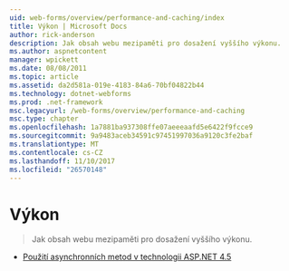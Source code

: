 ```yaml
---
uid: web-forms/overview/performance-and-caching/index
title: Výkon | Microsoft Docs
author: rick-anderson
description: Jak obsah webu mezipaměti pro dosažení vyššího výkonu.
ms.author: aspnetcontent
manager: wpickett
ms.date: 08/08/2011
ms.topic: article
ms.assetid: da2d581a-019e-4183-84a6-70bf04822b44
ms.technology: dotnet-webforms
ms.prod: .net-framework
msc.legacyurl: /web-forms/overview/performance-and-caching
msc.type: chapter
ms.openlocfilehash: 1a7881ba937308ffe07aeeeaafd5e6422f9fcce9
ms.sourcegitcommit: 9a9483aceb34591c97451997036a9120c3fe2baf
ms.translationtype: MT
ms.contentlocale: cs-CZ
ms.lasthandoff: 11/10/2017
ms.locfileid: "26570148"
---
```

<a name="performance"></a>Výkon
====================
> Jak obsah webu mezipaměti pro dosažení vyššího výkonu.


- [Použití asynchronních metod v technologii ASP.NET 4.5](using-asynchronous-methods-in-aspnet-45.md)
